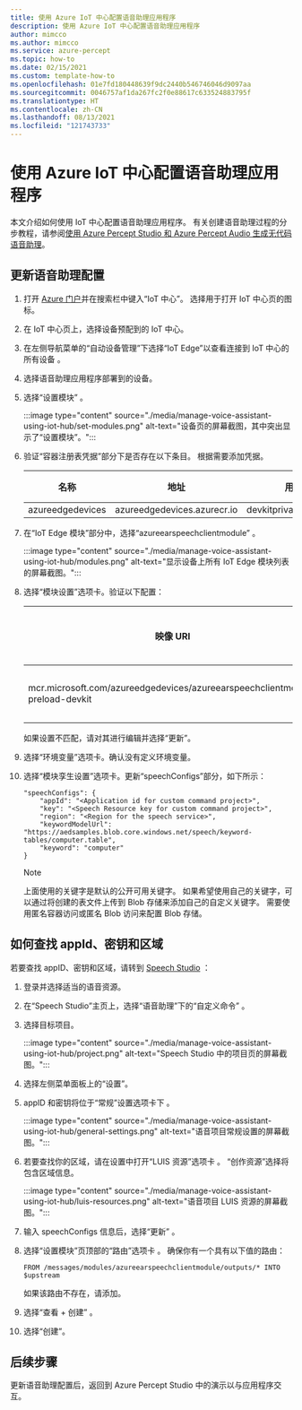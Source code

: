 ```yaml
---
title: 使用 Azure IoT 中心配置语音助理应用程序
description: 使用 Azure IoT 中心配置语音助理应用程序
author: mimcco
ms.author: mimcco
ms.service: azure-percept
ms.topic: how-to
ms.date: 02/15/2021
ms.custom: template-how-to
ms.openlocfilehash: 01e7fd180448639f9dc2440b546746046d9097aa
ms.sourcegitcommit: 0046757af1da267fc2f0e88617c633524883795f
ms.translationtype: HT
ms.contentlocale: zh-CN
ms.lasthandoff: 08/13/2021
ms.locfileid: "121743733"
---
```

# <a name="configure-your-voice-assistant-application-using-azure-iot-hub"></a>使用 Azure IoT 中心配置语音助理应用程序

本文介绍如何使用 IoT 中心配置语音助理应用程序。 有关创建语音助理过程的分步教程，请参阅[使用 Azure Percept Studio 和 Azure Percept Audio 生成无代码语音助理](./tutorial-no-code-speech.md)。

## <a name="update-your-voice-assistant-configuration"></a>更新语音助理配置

1. 打开 [Azure 门户](https://portal.azure.com)并在搜索栏中键入“IoT 中心”。 选择用于打开 IoT 中心页的图标。

1. 在 IoT 中心页上，选择设备预配到的 IoT 中心。

1. 在左侧导航菜单的“自动设备管理”下选择“IoT Edge”以查看连接到 IoT 中心的所有设备 。

1. 选择语音助理应用程序部署到的设备。

1. 选择“设置模块”  。

    :::image type="content" source="./media/manage-voice-assistant-using-iot-hub/set-modules.png" alt-text="设备页的屏幕截图，其中突出显示了“设置模块”。":::

1. 验证“容器注册表凭据”部分下是否存在以下条目。 根据需要添加凭据。

    |名称|地址|用户名|密码|
    |----|-------|--------|--------|
    |azureedgedevices|azureedgedevices.azurecr.io|devkitprivatepreviewpull|

1. 在“IoT Edge 模块”部分中，选择“azureearspeechclientmodule” 。

    :::image type="content" source="./media/manage-voice-assistant-using-iot-hub/modules.png" alt-text="显示设备上所有 IoT Edge 模块列表的屏幕截图。":::

1. 选择“模块设置”选项卡。验证以下配置：

    映像 URI|重启策略|所需状态
    ---------|--------------|--------------
    mcr.microsoft.com/azureedgedevices/azureearspeechclientmodule: preload-devkit|通用|“正在运行”

    如果设置不匹配，请对其进行编辑并选择“更新”。

1. 选择“环境变量”选项卡。确认没有定义环境变量。

1. 选择“模块孪生设置”选项卡。更新“speechConfigs”部分，如下所示：

    ```
    "speechConfigs": {
        "appId": "<Application id for custom command project>",
        "key": "<Speech Resource key for custom command project>",
        "region": "<Region for the speech service>",
        "keywordModelUrl": "https://aedsamples.blob.core.windows.net/speech/keyword-tables/computer.table",
        "keyword": "computer"
    }
    ```

    > [!NOTE]
    > 上面使用的关键字是默认的公开可用关键字。 如果希望使用自己的关键字，可以通过将创建的表文件上传到 Blob 存储来添加自己的自定义关键字。 需要使用匿名容器访问或匿名 Blob 访问来配置 Blob 存储。

## <a name="how-to-find-out-appid-key-and-region"></a>如何查找 appId、密钥和区域

若要查找 appID、密钥和区域，请转到 [Speech Studio](https://speech.microsoft.com/)  ：

1. 登录并选择适当的语音资源。
1. 在“Speech Studio”主页上，选择“语音助理”下的“自定义命令”  。
1. 选择目标项目。

    :::image type="content" source="./media/manage-voice-assistant-using-iot-hub/project.png" alt-text="Speech Studio 中的项目页的屏幕截图。":::

1. 选择左侧菜单面板上的“设置”。
1. appID 和密钥将位于“常规”设置选项卡下  。

    :::image type="content" source="./media/manage-voice-assistant-using-iot-hub/general-settings.png" alt-text="语音项目常规设置的屏幕截图。":::

1. 若要查找你的区域，请在设置中打开“LUIS 资源”选项卡 。 “创作资源”选择将包含区域信息。

    :::image type="content" source="./media/manage-voice-assistant-using-iot-hub/luis-resources.png" alt-text="语音项目 LUIS 资源的屏幕截图。":::

1. 输入 speechConfigs 信息后，选择“更新” 。

1. 选择“设置模块”页顶部的“路由”选项卡 。 确保你有一个具有以下值的路由：

    ```
    FROM /messages/modules/azureearspeechclientmodule/outputs/* INTO $upstream
    ```

    如果该路由不存在，请添加。

1. 选择“查看 + 创建”  。

1. 选择“创建”。


## <a name="next-steps"></a>后续步骤

更新语音助理配置后，返回到 Azure Percept Studio 中的演示以与应用程序交互。


